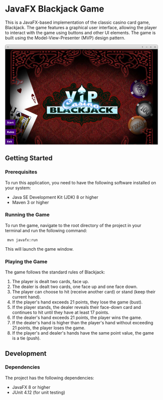 # JavaFX Blackjack Game

This is a JavaFX-based implementation of the classic casino card game, Blackjack. The game features a graphical user interface, allowing the player to interact with the game using buttons and other UI elements. The game is built using the Model-View-Presenter (MVP) design pattern.

![screenshot](screenshot.png)

## Getting Started

### Prerequisites

To run this application, you need to have the following software installed on your system:

- Java SE Development Kit (JDK) 8 or higher
- Maven 3 or higher

### Running the Game

To run the game, navigate to the root directory of the project in your terminal and run the following command:

```
 mvn javafx:run
```

This will launch the game window.

### Playing the Game

The game follows the standard rules of Blackjack:

1. The player is dealt two cards, face up.
2. The dealer is dealt two cards, one face up and one face down.
3. The player can choose to hit (receive another card) or stand (keep their current hand).
4. If the player's hand exceeds 21 points, they lose the game (bust).
5. If the player stands, the dealer reveals their face-down card and continues to hit until they have at least 17 points.
6. If the dealer's hand exceeds 21 points, the player wins the game.
7. If the dealer's hand is higher than the player's hand without exceeding 21 points, the player loses the game.
8. If the player's and dealer's hands have the same point value, the game is a tie (push).

## Development

### Dependencies

The project has the following dependencies:

- JavaFX 8 or higher
- JUnit 4.12 (for unit testing)



